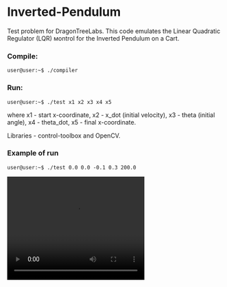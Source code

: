 # Inverted-Pendulum
Test problem for DragonTreeLabs. This code emulates the Linear Quadratic Regulator (LQR) мontrol for the Inverted Pendulum on a Cart. 

### Compile:
```console
user@user:~$ ./compiler
```

### Run:
```console
user@user:~$ ./test x1 x2 x3 x4 x5
```
where x1 - start x-coordinate, x2 - x_dot (initial velocity), x3 - theta (initial angle), x4 - theta_dot, x5 - final x-coordinate.

Libraries - control-toolbox and OpenCV.
### Example of run
```console
user@user:~$ ./test 0.0 0.0 -0.1 0.3 200.0
```

<!-- https://user-images.githubusercontent.com/31621941/174028000-120f80ef-7da2-4421-8683-8db3146b6555.mov -->


<video width="320" height="240" controls>
  <source src="https://user-images.githubusercontent.com/31621941/174028000-120f80ef-7da2-4421-8683-8db3146b6555.mov" type="video/mp4">
</video>

